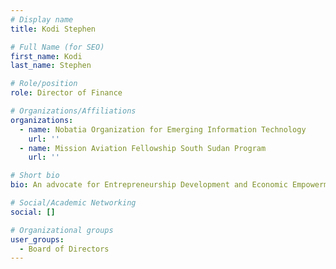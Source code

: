 ```yaml
---
# Display name
title: Kodi Stephen

# Full Name (for SEO)
first_name: Kodi
last_name: Stephen

# Role/position
role: Director of Finance

# Organizations/Affiliations
organizations:
  - name: Nobatia Organization for Emerging Information Technology
    url: ''
  - name: Mission Aviation Fellowship South Sudan Program
    url: ''

# Short bio
bio: An advocate for Entrepreneurship Development and Economic Empowerment, for women, girls and unskilled Youth in Nuba Mountains and other marginalized areas of Sudan. Currently Kodi serves as Finance officer at Mission Aviation Fellowship South Sudan Program 2017 to date.

# Social/Academic Networking
social: []

# Organizational groups
user_groups:
  - Board of Directors
---
```


